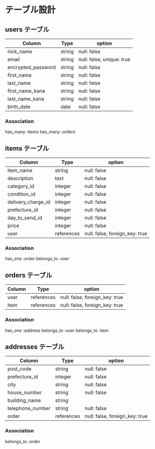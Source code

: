 # テーブル設計

## users テーブル

| Column             | Type   | option                                      |
| ------------------ | ------ | ------------------------------------------- |
| nick_name          | string | null: false                                 |
| email              | string | null: false, unique: true                   |
| encrypted_password | string | null: false                                 |
| first_name         | string | null: false                                 |
| last_name          | string | null: false                                 |
| first_name_kana    | string | null: false                                 |
| last_name_kana     | string | null: false                                 |
| birth_date         | date   | null: false                                 |

### Association

has_many :items
has_many :orders

## items テーブル

| Column              | Type       | option                         |
| ------------------- | ---------- | ------------------------------ |
| item_name           | string     | null: false                    |
| description         | text       | null: false                    |
| category_id         | integer    | null: false                    |
| condition_id        | integer    | null: false                    |
| delivery_charge_id  | integer    | null: false                    |
| prefecture_id       | integer    | null: false                    |
| day_to_send_id      | integer    | null: false                    |
| price               | integer    | null: false                    |
| user                | references | null: false, foreign_key: true |

### Association

has_one :order
belongs_to :user

## orders テーブル
| Column    | Type       | option                         |
| --------- | ---------- | ------------------------------ |
| user      | references | null: false, foreign_key: true |
| item      | references | null: false, foreign_key: true |

### Association

has_one :address
belongs_to :user
belongs_to :item

## addresses テーブル
| Column           | Type       | option                         |
| ---------------- | ---------- | ------------------------------ |
| post_code        | string     | null: false                    |
| prefecture_id    | integer    | null: false                    |
| city             | string     | null: false                    | 
| house_number     | string     | null: false                    |
| building_name    | string     |                                |
| telephone_number | string     | null: false                    |
| order            | references | null: false, foreign_key: true |

### Association

belongs_to :order